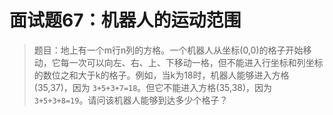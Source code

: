 # 面试题67：机器人的运动范围

> 题目：地上有一个m行n列的方格。一个机器人从坐标(0,0)的格子开始移动，它每一次可以向左、右、上、下移动一格，但不能进入行坐标和列坐标的数位之和大于k的格子。例如，当k为18时，机器人能够进入方格(35,37)，因为 `3+5+3+7=18`。但它不能进入方格(35,38)，因为 `3+5+3+8=19`。请问该机器人能够到达多少个格子？
